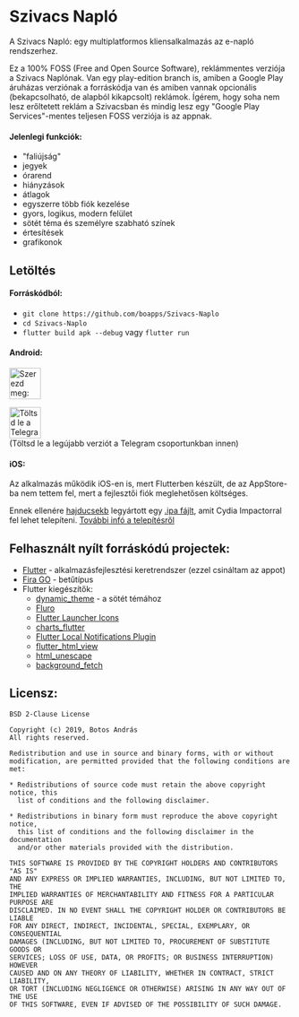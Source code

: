 

# Szivacs Napló

A Szivacs Napló: egy multiplatformos kliensalkalmazás az e-napló rendszerhez.

Ez a 100% FOSS (Free and Open Source Software), reklámmentes verziója a Szivacs Naplónak. Van egy play-edition branch is, amiben a Google Play áruházas verziónak a forráskódja van és amiben vannak opcionális (bekapcsolható, de alapból kikapcsolt) reklámok. Ígérem, hogy soha nem lesz erőltetett reklám a Szivacsban és mindig lesz egy "Google Play Services"-mentes teljesen FOSS verziója is az appnak.


#### Jelenlegi funkciók:
* "faliújság"
* jegyek
* órarend
* hiányzások
* átlagok
* egyszerre több fiók kezelése
* gyors, logikus, modern felület
* sötét téma és személyre szabható színek
* értesítések
* grafikonok

## Letöltés
#### Forráskódból:
* `git clone https://github.com/boapps/Szivacs-Naplo`
* `cd Szivacs-Naplo`
* `flutter build apk --debug` vagy `flutter run`

#### Android:
<a href='https://play.google.com/store/apps/details?id=io.github.boapps.meSzivacs&pcampaignid=MKT-Other-global-all-co-prtnr-py-PartBadge-Mar2515-1'><img alt='Szerezd meg: Google Play' src='https://play.google.com/intl/en_us/badges/images/generic/hu_badge_web_generic.png' height=56px /></a> <br>

<a href='https://t.me/eSzivacs/'>
<img alt='Töltsd le a Telegram Chaten!' src='https://external-content.duckduckgo.com/iu/?u=https%3A%2F%2Fupload.wikimedia.org%2Fwikipedia%2Fcommons%2Fthumb%2F8%2F82%2FTelegram_logo.svg%2F1200px-Telegram_logo.svg.png&f=1&nofb=1' height=56px /></a> <br>
(Töltsd le a legújabb verziót a Telegram csoportunkban innen)

#### iOS:
Az alkalmazás működik iOS-en is, mert Flutterben készült, de az AppStore-ba nem tettem fel, mert a fejlesztői fiók meglehetősen költséges.

Ennek ellenére [hajducsekb](https://github.com/hajducsekb) legyártott egy [.ipa fájlt](https://www.dropbox.com/s/3vzrqagpfhb6g8l/flutter_naplo.ipa?dl=0), amit Cydia Impactorral fel lehet telepíteni. [További infó a telepítésről](https://github.com/boapps/e-Szivacs-2/issues/30)



## Felhasznált nyílt forráskódú projectek:

* [Flutter](https://github.com/flutter/flutter) - alkalmazásfejlesztési keretrendszer (ezzel csináltam az appot)
* [Fira GO](https://github.com/bBoxType/FiraGO) - betűtípus
* Flutter kiegészítők:
  * [dynamic_theme](https://github.com/Norbert515/dynamic_theme) - a sötét témához
  * [Fluro](https://github.com/theyakka/fluro)
  * [Flutter Launcher Icons](https://github.com/fluttercommunity/flutter_launcher_icons)
  * [charts_flutter](https://github.com/google/charts)
  * [Flutter Local Notifications Plugin](https://github.com/MaikuB/flutter_local_notifications)
  * [flutter_html_view](https://github.com/PonnamKarthik/FlutterHtmlView)
  * [html_unescape](https://github.com/filiph/html_unescape)
  * [background_fetch](https://github.com/transistorsoft/flutter_background_fetch)

## Licensz:
```
BSD 2-Clause License

Copyright (c) 2019, Botos András
All rights reserved.

Redistribution and use in source and binary forms, with or without
modification, are permitted provided that the following conditions are met:

* Redistributions of source code must retain the above copyright notice, this
  list of conditions and the following disclaimer.

* Redistributions in binary form must reproduce the above copyright notice,
  this list of conditions and the following disclaimer in the documentation
  and/or other materials provided with the distribution.

THIS SOFTWARE IS PROVIDED BY THE COPYRIGHT HOLDERS AND CONTRIBUTORS "AS IS"
AND ANY EXPRESS OR IMPLIED WARRANTIES, INCLUDING, BUT NOT LIMITED TO, THE
IMPLIED WARRANTIES OF MERCHANTABILITY AND FITNESS FOR A PARTICULAR PURPOSE ARE
DISCLAIMED. IN NO EVENT SHALL THE COPYRIGHT HOLDER OR CONTRIBUTORS BE LIABLE
FOR ANY DIRECT, INDIRECT, INCIDENTAL, SPECIAL, EXEMPLARY, OR CONSEQUENTIAL
DAMAGES (INCLUDING, BUT NOT LIMITED TO, PROCUREMENT OF SUBSTITUTE GOODS OR
SERVICES; LOSS OF USE, DATA, OR PROFITS; OR BUSINESS INTERRUPTION) HOWEVER
CAUSED AND ON ANY THEORY OF LIABILITY, WHETHER IN CONTRACT, STRICT LIABILITY,
OR TORT (INCLUDING NEGLIGENCE OR OTHERWISE) ARISING IN ANY WAY OUT OF THE USE
OF THIS SOFTWARE, EVEN IF ADVISED OF THE POSSIBILITY OF SUCH DAMAGE.
```
